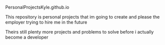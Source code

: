 PersonalProjectsKyle.github.io

This repository is personal projects that im going to create and please the employer trying to hire me in the future


Theirs still plenty more projects and problems to solve before i actually become a developer 